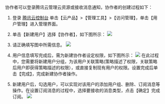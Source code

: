 协作者可以登录腾讯云管理云资源或接收消息通知，协作者的创建过程如下：

1. 登录 [腾讯云控制台](https://cloud.tencent.com/login?s_url=https%3A%2F%2Fconsole.cloud.tencent.com%2F) 单击【云产品】>【管理工具】>【访问管理】，单击【用户管理】进入管理界面。

2. 单击【新建用户】选择【协作者】，如下图所示：
![](https://mc.qcloudimg.com/static/img/f4d92ed6c1ef2b00315955fd1487beea/image.png)

3. 请正确填写图中所需信息。
![](https://mc.qcloudimg.com/static/img/02946deaa136594ad4aee17bf9985778/image.png)

4. 用户信息填写完成后，需为新建协作者设定权限，如下图所示：
![](https://mc.qcloudimg.com/static/img/a685d36d5c1e629136ea22165dccf2b3/image.png)
在此过程中，您需要将新建用户分组，为该用户关联策略(策略描述了权限，关联策略后用户即获得策略描述的权限），或直接复制现有用户的权限。设置完成后单击【完成】，完成新建协作者操作。

5. 新建用户后，勾选用户，可以实现对该用户的添加用户组、删除、订阅消息等操作。在设置订阅消息的过程中，选择要接收的消息类型，点击【确定】完成订阅。
![](https://mc.qcloudimg.com/static/img/c2276fe07d1d76ddec95145b80f81915/image.png)




